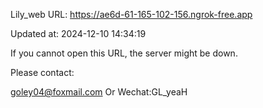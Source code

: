 Lily_web URL: https://ae6d-61-165-102-156.ngrok-free.app

Updated at: 2024-12-10 14:34:19

If you cannot open this URL, the server might be down.

Please contact: 

goley04@foxmail.com Or Wechat:GL_yeaH